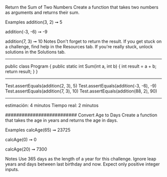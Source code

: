 
Return the Sum of Two Numbers
Create a function that takes two numbers as arguments and returns their sum.

Examples
addition(3, 2) ➞ 5

addition(-3, -6) ➞ -9

addition(7, 3) ➞ 10
Notes
Don't forget to return the result.
If you get stuck on a challenge, find help in the Resources tab.
If you're really stuck, unlock solutions in the Solutions tab.

--------------------

public class Program
{
    public static int Sum(int a, int b)
    {
        int result = a + b;
        return result;
    }
}

-----------------------------

Test.assertEquals(addition(2, 3), 5)
Test.assertEquals(addition(-3, -6), -9)
Test.assertEquals(addition(7, 3), 10)
Test.assertEquals(addition(88, 2), 90)

---------------------
estimación: 4 minutos
Tiempo real: 2 minutos

##########################
Convert Age to Days
Create a function that takes the age in years and returns the age in days.

Examples
calcAge(65) ➞ 23725

calcAge(0) ➞ 0

calcAge(20) ➞ 7300

Notes
Use 365 days as the length of a year for this challenge.
Ignore leap years and days between last birthday and now.
Expect only positive integer inputs.
